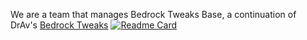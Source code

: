 We are a team that manages Bedrock Tweaks Base, a continuation of DrAv's [Bedrock Tweaks](https://bedrocktweaks.net)
[![Readme Card](https://github-readme-stats.vercel.app/api/pin/?username=BedrockTwks&repo=Bedrock-Tweaks-Base)](https://github.caasom/BedrockTweaks/Bedrock-Tweaks-Base)
